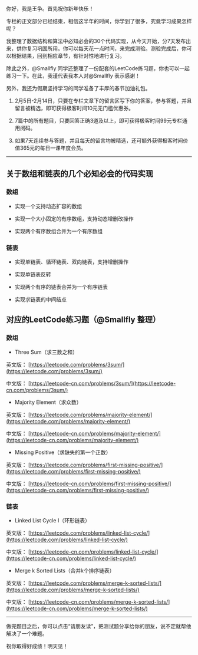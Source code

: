 你好，我是王争。首先祝你新年快乐！

专栏的正文部分已经结束，相信这半年的时间，你学到了很多，究竟学习成果怎样呢？

我整理了数据结构和算法中必知必会的30个代码实现，从今天开始，分7天发布出来，供你复习巩固所用。你可以每天花一点时间，来完成测验。测验完成后，你可以根据结果，回到相应章节，有针对性地进行复习。

除此之外，@Smallfly 同学还整理了一份配套的LeetCode练习题，你也可以一起练习一下。在此，我谨代表我本人对@Smallfly 表示感谢！

另外，我还为假期坚持学习的同学准备了丰厚的春节加油礼包。

1. 2月5日-2月14日，只要在专栏文章下的留言区写下你的答案，参与答题，并且留言被精选，即可获得极客时间10元无门槛优惠券。

2. 7篇中的所有题目，只要回答正确3道及以上，即可获得极客时间99元专栏通用阅码。

3. 如果7天连续参与答题，并且每天的留言均被精选，还可额外获得极客时间价值365元的每日一课年度会员。


* * *

## 关于数组和链表的几个必知必会的代码实现

### 数组

- 实现一个支持动态扩容的数组

- 实现一个大小固定的有序数组，支持动态增删改操作

- 实现两个有序数组合并为一个有序数组


### 链表

- 实现单链表、循环链表、双向链表，支持增删操作

- 实现单链表反转

- 实现两个有序的链表合并为一个有序链表

- 实现求链表的中间结点


## 对应的LeetCode练习题（@Smallfly 整理）

### 数组

- Three Sum（求三数之和）

英文版： [https://leetcode.com/problems/3sum/](https://leetcode.com/problems/3sum/)

中文版： [https://leetcode-cn.com/problems/3sum/](https://leetcode-cn.com/problems/3sum/)

- Majority Element（求众数）

英文版： [https://leetcode.com/problems/majority-element/](https://leetcode.com/problems/majority-element/)

中文版： [https://leetcode-cn.com/problems/majority-element/](https://leetcode-cn.com/problems/majority-element/)

- Missing Positive（求缺失的第一个正数）

英文版： [https://leetcode.com/problems/first-missing-positive/](https://leetcode.com/problems/first-missing-positive/)

中文版： [https://leetcode-cn.com/problems/first-missing-positive/](https://leetcode-cn.com/problems/first-missing-positive/)

### 链表

- Linked List Cycle I（环形链表）

英文版： [https://leetcode.com/problems/linked-list-cycle/](https://leetcode.com/problems/linked-list-cycle/)

中文版： [https://leetcode-cn.com/problems/linked-list-cycle/](https://leetcode-cn.com/problems/linked-list-cycle/)

- Merge k Sorted Lists（合并k个排序链表）

英文版： [https://leetcode.com/problems/merge-k-sorted-lists/](https://leetcode.com/problems/merge-k-sorted-lists/)

中文版： [https://leetcode-cn.com/problems/merge-k-sorted-lists/](https://leetcode-cn.com/problems/merge-k-sorted-lists/)

* * *

做完题目之后，你可以点击“请朋友读”，把测试题分享给你的朋友，说不定就帮他解决了一个难题。

祝你取得好成绩！明天见！